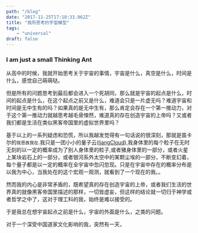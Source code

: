 ```yaml
---
path: "/blog"
date: "2017-11-25T17:18:33.962Z"
title: "我所思考的宇宙模型"
tags: 
    - "universal"
draft: false
---
```


### I am just a small Thinking Ant
从高中的时候，我就开始思考关于宇宙的事情，宇宙是什么，真空是什么，时间是什么，感觉自己萌萌哒。

但是所有的问题思考到最后都会进入一个死胡同，那么就是宇宙的起点是什么，时间的起点是什么，在这个起点之前又是什么，难道会只是一片虚无吗？难道宇宙和时间是无中生有的吗？如果真的是无中生有，那么肯定会存在一个第一推动力，对于这个第一推动力就越思考越毛骨悚然，难道真的存在创造宇宙的上帝吗？又或者我们都是生活在类似黑客帝国里的虚拟世界里吗？

基于以上的一系列疑虑和恐慌，所以我越发觉得有一句话说的很深刻，那就是笛卡尔的`我思故我在`.我只是一团小小的量子云([liangCloud](/)),我身体里的每个粒子在无时无刻的以一定的概率成为了别人身体里的粒子,或者猪身体里的一部分，或者火星上某块岩石上的一部分，或者银河系外太空中的某颗尘埃的一部分，不断变幻着，每个量子都是以一定的概率在全宇宙中忽闪忽现。只是在宇宙中存在的概率分布是以我为中心，当我处在的这个宏观一观测，就看到了一个现在的我。。

然而我的内心是非常矛盾的，既希望真的存在创造宇宙的上帝，或者我们生活的世界真的就像黑客帝国里描述的那样，一切皆虚妄，但这样的结论就一切归于神学或者哲学之中了，这对于理工科的我，始终是难以接受的。

于是我总在想宇宙起点之前是什么，宇宙的外面是什么，之类的问题。

对于一个深受中国道家文化影响的我，突然有一天，

